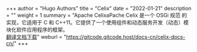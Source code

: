 +++
author = "Hugo Authors"
title = "Celix"
date = "2022-01-21"
description = ""
weight = 1
summary = "Apache CelixaPache Celix 是一个 OSGi 规范 的实现，它适用于 C 和 C++11。它提供了一个使用组件和动态服务开发（动态）模块化软件应用程序的框架。<br/>[翻译文档下载](https://gitcode.net/gitcode/docs-cn/celix-docs-cn/-/archive/master/celix-docs-cn-master.zip)"
weburl = "https://gitcode.gitcode.host/docs-cn/celix-docs-cn/"
+++

